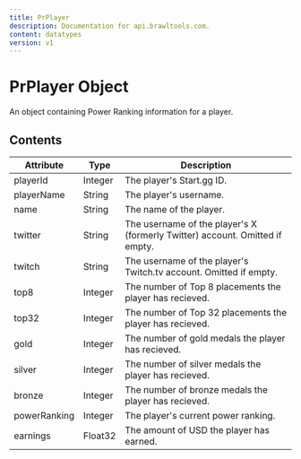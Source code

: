 ```yaml
---
title: PrPlayer
description: Documentation for api.brawltools.com.
content: datatypes
version: v1
---
```


# PrPlayer Object

An object containing Power Ranking information for a player.

## Contents

| Attribute    | Type    | Description                                                  |
| ------------ | ------- | ------------------------------------------------------------ |
| playerId     | Integer | The player's Start.gg ID.                                    |
| playerName   | String  | The player's username.                                       |
| name         | String  | The name of the player.                                      |
| twitter      | String  | The username of the player's X (formerly Twitter) account. Omitted if empty. |
| twitch       | String  | The username of the player's Twitch.tv account. Omitted if empty. |
| top8         | Integer | The number of Top 8 placements the player has recieved.      |
| top32        | Integer | The number of Top 32 placements the player has recieved.     |
| gold         | Integer | The number of gold medals the player has recieved.           |
| silver       | Integer | The number of silver medals the player has recieved.         |
| bronze       | Integer | The number of bronze medals the player has recieved.         |
| powerRanking | Integer | The player's current power ranking.                          |
| earnings     | Float32 | The amount of USD the player has earned.                     |
